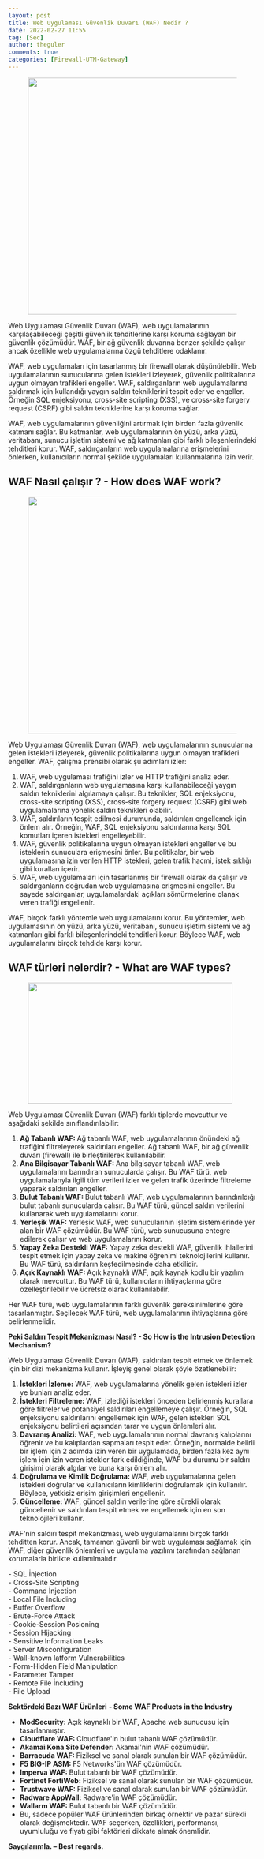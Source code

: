 ```yaml
---
layout: post
title: Web Uygulaması Güvenlik Duvarı (WAF) Nedir ?
date: 2022-02-27 11:55
tag: [Sec]
author: theguler
comments: true
categories: [Firewall-UTM-Gateway]
---
```

<!-- wp:image {"id":2123,"width":"480px","sizeSlug":"large","linkDestination":"none"} -->
<figure class="wp-block-image size-large is-resized"><img src="https://theguler.wordpress.com/wp-content/uploads/2022/02/waf.png?w=700" alt="" class="wp-image-2123" style="width:480px" /></figure>
<!-- /wp:image -->

<!-- wp:paragraph -->
<p>Web Uygulaması Güvenlik Duvarı (WAF), web uygulamalarının karşılaşabileceği çeşitli güvenlik tehditlerine karşı koruma sağlayan bir güvenlik çözümüdür. WAF, bir ağ güvenlik duvarına benzer şekilde çalışır ancak özellikle web uygulamalarına özgü tehditlere odaklanır.</p>
<!-- /wp:paragraph -->

<!-- wp:paragraph -->
<p>WAF, web uygulamaları için tasarlanmış bir firewall olarak düşünülebilir. Web uygulamalarının sunucularına gelen istekleri izleyerek, güvenlik politikalarına uygun olmayan trafikleri engeller. WAF, saldırganların web uygulamalarına saldırmak için kullandığı yaygın saldırı tekniklerini tespit eder ve engeller. Örneğin SQL enjeksiyonu, cross-site scripting (XSS), ve cross-site forgery request (CSRF) gibi saldırı tekniklerine karşı koruma sağlar.</p>
<!-- /wp:paragraph -->

<!-- wp:paragraph -->
<p>WAF, web uygulamalarının güvenliğini artırmak için birden fazla güvenlik katmanı sağlar. Bu katmanlar, web uygulamalarının ön yüzü, arka yüzü, veritabanı, sunucu işletim sistemi ve ağ katmanları gibi farklı bileşenlerindeki tehditleri korur. WAF, saldırganların web uygulamalarına erişmelerini önlerken, kullanıcıların normal şekilde uygulamaları kullanmalarına izin verir.</p>
<!-- /wp:paragraph -->

<!-- wp:heading -->
<h2 class="wp-block-heading" id="waf-nasil-calisir-how-does-waf-work"><strong>WAF Nasıl çalışır ?</strong> <strong>- How does WAF work?</strong></h2>
<!-- /wp:heading -->

<!-- wp:image {"id":2125,"width":"480px","height":"auto","sizeSlug":"large","linkDestination":"none"} -->
<figure class="wp-block-image size-large is-resized"><img src="https://theguler.wordpress.com/wp-content/uploads/2022/02/ww.jpg?w=1024" alt="" class="wp-image-2125" style="width:480px;height:auto" /></figure>
<!-- /wp:image -->

<!-- wp:paragraph -->
<p>Web Uygulaması Güvenlik Duvarı (WAF), web uygulamalarının sunucularına gelen istekleri izleyerek, güvenlik politikalarına uygun olmayan trafikleri engeller. WAF, çalışma prensibi olarak şu adımları izler:</p>
<!-- /wp:paragraph -->

<!-- wp:list {"ordered":true} -->
<ol><!-- wp:list-item -->
<li>WAF, web uygulaması trafiğini izler ve HTTP trafiğini analiz eder.</li>
<!-- /wp:list-item -->

<!-- wp:list-item -->
<li>WAF, saldırganların web uygulamasına karşı kullanabileceği yaygın saldırı tekniklerini algılamaya çalışır. Bu teknikler, SQL enjeksiyonu, cross-site scripting (XSS), cross-site forgery request (CSRF) gibi web uygulamalarına yönelik saldırı teknikleri olabilir.</li>
<!-- /wp:list-item -->

<!-- wp:list-item -->
<li>WAF, saldırıların tespit edilmesi durumunda, saldırıları engellemek için önlem alır. Örneğin, WAF, SQL enjeksiyonu saldırılarına karşı SQL komutları içeren istekleri engelleyebilir.</li>
<!-- /wp:list-item -->

<!-- wp:list-item -->
<li>WAF, güvenlik politikalarına uygun olmayan istekleri engeller ve bu isteklerin sunuculara erişmesini önler. Bu politikalar, bir web uygulamasına izin verilen HTTP istekleri, gelen trafik hacmi, istek sıklığı gibi kuralları içerir.</li>
<!-- /wp:list-item -->

<!-- wp:list-item -->
<li>WAF, web uygulamaları için tasarlanmış bir firewall olarak da çalışır ve saldırganların doğrudan web uygulamasına erişmesini engeller. Bu sayede saldırganlar, uygulamalardaki açıkları sömürmelerine olanak veren trafiği engellenir.</li>
<!-- /wp:list-item --></ol>
<!-- /wp:list -->

<!-- wp:paragraph -->
<p>WAF, birçok farklı yöntemle web uygulamalarını korur. Bu yöntemler, web uygulamasının ön yüzü, arka yüzü, veritabanı, sunucu işletim sistemi ve ağ katmanları gibi farklı bileşenlerindeki tehditleri korur. Böylece WAF, web uygulamalarını birçok tehdide karşı korur.</p>
<!-- /wp:paragraph -->

<!-- wp:heading -->
<h2 class="wp-block-heading" id="waf-turleri-nelerdir-what-are-waf-types"><strong>WAF türleri nelerdir?</strong> <strong>-</strong> <strong>What are WAF types?</strong></h2>
<!-- /wp:heading -->

<!-- wp:image {"id":2131,"width":"415px","height":"245px","sizeSlug":"large","linkDestination":"none"} -->
<figure class="wp-block-image size-large is-resized"><img src="https://theguler.wordpress.com/wp-content/uploads/2022/02/wff.png?w=1024" alt="" class="wp-image-2131" style="width:415px;height:245px" /></figure>
<!-- /wp:image -->

<!-- wp:paragraph -->
<p>Web Uygulaması Güvenlik Duvarı (WAF) farklı tiplerde mevcuttur ve aşağıdaki şekilde sınıflandırılabilir:</p>
<!-- /wp:paragraph -->

<!-- wp:list {"ordered":true} -->
<ol><!-- wp:list-item -->
<li><strong>Ağ Tabanlı WAF: </strong>Ağ tabanlı WAF, web uygulamalarının önündeki ağ trafiğini filtreleyerek saldırıları engeller. Ağ tabanlı WAF, bir ağ güvenlik duvarı (firewall) ile birleştirilerek kullanılabilir.</li>
<!-- /wp:list-item -->

<!-- wp:list-item -->
<li><strong>Ana Bilgisayar Tabanlı WAF: </strong>Ana bilgisayar tabanlı WAF, web uygulamalarını barındıran sunucularda çalışır. Bu WAF türü, web uygulamalarıyla ilgili tüm verileri izler ve gelen trafik üzerinde filtreleme yaparak saldırıları engeller.</li>
<!-- /wp:list-item -->

<!-- wp:list-item -->
<li><strong>Bulut Tabanlı WAF: </strong>Bulut tabanlı WAF, web uygulamalarının barındırıldığı bulut tabanlı sunucularda çalışır. Bu WAF türü, güncel saldırı verilerini kullanarak web uygulamalarını korur.</li>
<!-- /wp:list-item -->

<!-- wp:list-item -->
<li><strong>Yerleşik WAF: </strong>Yerleşik WAF, web sunucularının işletim sistemlerinde yer alan bir WAF çözümüdür. Bu WAF türü, web sunucusuna entegre edilerek çalışır ve web uygulamalarını korur.</li>
<!-- /wp:list-item -->

<!-- wp:list-item -->
<li><strong>Yapay Zeka Destekli WAF:</strong> Yapay zeka destekli WAF, güvenlik ihlallerini tespit etmek için yapay zeka ve makine öğrenimi teknolojilerini kullanır. Bu WAF türü, saldırıların keşfedilmesinde daha etkilidir.</li>
<!-- /wp:list-item -->

<!-- wp:list-item -->
<li><strong>Açık Kaynaklı WAF: </strong>Açık kaynaklı WAF, açık kaynak kodlu bir yazılım olarak mevcuttur. Bu WAF türü, kullanıcıların ihtiyaçlarına göre özelleştirilebilir ve ücretsiz olarak kullanılabilir.</li>
<!-- /wp:list-item --></ol>
<!-- /wp:list -->

<!-- wp:paragraph -->
<p>Her WAF türü, web uygulamalarının farklı güvenlik gereksinimlerine göre tasarlanmıştır. Seçilecek WAF türü, web uygulamalarının ihtiyaçlarına göre belirlenmelidir.</p>
<!-- /wp:paragraph -->

<!-- wp:paragraph -->
<p><strong>Peki Saldırı Tespit Mekanizması Nasıl?  - So How is the Intrusion Detection Mechanism?</strong></p>
<!-- /wp:paragraph -->

<!-- wp:paragraph -->
<p>Web Uygulaması Güvenlik Duvarı (WAF), saldırıları tespit etmek ve önlemek için bir dizi mekanizma kullanır. İşleyiş genel olarak şöyle özetlenebilir:</p>
<!-- /wp:paragraph -->

<!-- wp:list {"ordered":true} -->
<ol><!-- wp:list-item -->
<li><strong>İstekleri İzleme:</strong> WAF, web uygulamalarına yönelik gelen istekleri izler ve bunları analiz eder.</li>
<!-- /wp:list-item -->

<!-- wp:list-item -->
<li><strong>İstekleri Filtreleme: </strong>WAF, izlediği istekleri önceden belirlenmiş kurallara göre filtreler ve potansiyel saldırıları engellemeye çalışır. Örneğin, SQL enjeksiyonu saldırılarını engellemek için WAF, gelen istekleri SQL enjeksiyonu belirtileri açısından tarar ve uygun önlemleri alır.</li>
<!-- /wp:list-item -->

<!-- wp:list-item -->
<li><strong>Davranış Analizi: </strong>WAF, web uygulamalarının normal davranış kalıplarını öğrenir ve bu kalıplardan sapmaları tespit eder. Örneğin, normalde belirli bir işlem için 2 adımda izin veren bir uygulamada, birden fazla kez aynı işlem için izin veren istekler fark edildiğinde, WAF bu durumu bir saldırı girişimi olarak algılar ve buna karşı önlem alır.</li>
<!-- /wp:list-item -->

<!-- wp:list-item -->
<li><strong>Doğrulama ve Kimlik Doğrulama: </strong>WAF, web uygulamalarına gelen istekleri doğrular ve kullanıcıların kimliklerini doğrulamak için kullanılır. Böylece, yetkisiz erişim girişimleri engellenir.</li>
<!-- /wp:list-item -->

<!-- wp:list-item -->
<li><strong>Güncelleme: </strong>WAF, güncel saldırı verilerine göre sürekli olarak güncellenir ve saldırıları tespit etmek ve engellemek için en son teknolojileri kullanır.</li>
<!-- /wp:list-item --></ol>
<!-- /wp:list -->

<!-- wp:paragraph -->
<p>WAF'nin saldırı tespit mekanizması, web uygulamalarını birçok farklı tehditten korur. Ancak, tamamen güvenli bir web uygulaması sağlamak için WAF, diğer güvenlik önlemleri ve uygulama yazılımı tarafından sağlanan korumalarla birlikte kullanılmalıdır.</p>
<!-- /wp:paragraph -->

<!-- wp:paragraph -->
<p>- SQL İnjection<br>- Cross-Site Scripting<br>- Command İnjection<br>- Local File İncluding<br>- Buffer Overflow<br>- Brute-Force Attack<br>- Cookie-Session Posioning<br>- Session Hijacking<br>- Sensitive Information Leaks<br>- Server Misconfiguration<br>- Wall-known latform Vulnerabilities<br>- Form-Hidden Field Manipulation<br>- Parameter Tamper<br>- Remote File İncluding<br>- File Upload</p>
<!-- /wp:paragraph -->

<!-- wp:paragraph -->
<p><strong>Sektördeki Bazı WAF Ürünleri</strong> <strong>- Some WAF Products in the Industry</strong></p>
<!-- /wp:paragraph -->

<!-- wp:list -->
<ul><!-- wp:list-item -->
<li><strong>ModSecurity: </strong>Açık kaynaklı bir WAF, Apache web sunucusu için tasarlanmıştır.</li>
<!-- /wp:list-item -->

<!-- wp:list-item -->
<li><strong>Cloudflare WAF: </strong>Cloudflare'in bulut tabanlı WAF çözümüdür.</li>
<!-- /wp:list-item -->

<!-- wp:list-item -->
<li><strong>Akamai Kona Site Defender: </strong>Akamai'nin WAF çözümüdür.</li>
<!-- /wp:list-item -->

<!-- wp:list-item -->
<li><strong>Barracuda WAF: </strong>Fiziksel ve sanal olarak sunulan bir WAF çözümüdür.</li>
<!-- /wp:list-item -->

<!-- wp:list-item -->
<li><strong>F5 BIG-IP ASM: </strong>F5 Networks'ün WAF çözümüdür.</li>
<!-- /wp:list-item -->

<!-- wp:list-item -->
<li><strong>Imperva WAF: </strong>Bulut tabanlı bir WAF çözümüdür.</li>
<!-- /wp:list-item -->

<!-- wp:list-item -->
<li><strong>Fortinet FortiWeb: </strong>Fiziksel ve sanal olarak sunulan bir WAF çözümüdür.</li>
<!-- /wp:list-item -->

<!-- wp:list-item -->
<li><strong>Trustwave WAF: </strong>Fiziksel ve sanal olarak sunulan bir WAF çözümüdür.</li>
<!-- /wp:list-item -->

<!-- wp:list-item -->
<li><strong>Radware AppWall: </strong>Radware'in WAF çözümüdür.</li>
<!-- /wp:list-item -->

<!-- wp:list-item -->
<li><strong>Wallarm WAF:</strong> Bulut tabanlı bir WAF çözümüdür.</li>
<!-- /wp:list-item -->

<!-- wp:list-item -->
<li>Bu, sadece popüler WAF ürünlerinden birkaç örnektir ve pazar sürekli olarak değişmektedir. WAF seçerken, özellikleri, performansı, uyumluluğu ve fiyatı gibi faktörleri dikkate almak önemlidir.</li>
<!-- /wp:list-item --></ul>
<!-- /wp:list -->

<!-- wp:paragraph -->
<p><strong>Saygılarımla. – Best regards.</strong></p>
<!-- /wp:paragraph -->
